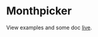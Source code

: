 Monthpicker
===========

View examples and some doc [live](http://lucianocosta.github.io/jquery.mtz.monthpicker/).
